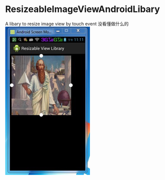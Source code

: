 # ResizeableImageViewAndroidLibary
A libary to resize image view by 
touch event
没看懂做什么的
![](https://github.com/AndroidBase/ResizeableImageViewAndroidLibary/blob/master/resizeableview.jpg)
